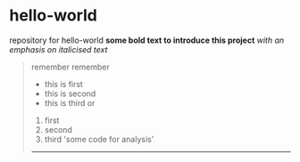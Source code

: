 # hello-world
repository for hello-world
**some bold text to introduce this project** *with an emphasis on italicised text*
>remember remember
>- this is first
>- this is second
>- this is third
>or
>1. first
>2. second
>3. third
>'some code for analysis'
>-----------
